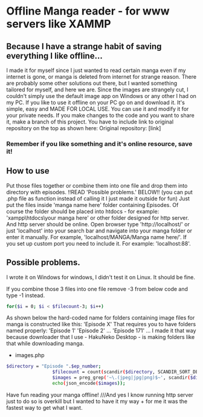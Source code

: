 # Offline Manga reader - for www servers like XAMMP
## Because I have a strange habit of saving everything I like offline...
I made it for myself since I just wanted to read certain manga even if my internet is gone, or manga is deleted from internet for strange reason. 
There are probably some other solutions out there, but I wanted something tailored for myself, and here we are.
Since the images are strangely cut, I couldn't simply use the default image app on Windows or any other I had on my PC.
If you like to use it offline on your PC go on and download it.
It's simple, easy and MADE FOR LOCAL USE.
You can use it and modify it for your private needs.
If you make changes to the code and you want to share it, make a branch of this project.
You have to include link to original repository on the top as shown here: 
Original repository: [link]
### Remember if you like something and it's online resource, save it! 

## How to use
Put those files together or combine them into one file and drop them into directory with episodes. !!READ 'Possible problems.' BELOW!!
(you can put .php file as function instead of calling it I just made it outside for fun)
Just put the files inside 'manga name here' folder containing Episodes.
Of course the folder should be placed into htdocs - for example: 'xampp\htdocs\your manga here' or other folder designed for http server.
And http server should be online.
Open browser type 'http://localhost/' or just 'localhost' into your search bar and navigate into your manga folder or enter it manually.
For example, 'localhost/MANGA/Manga name here/'.
If you set up custom port you need to include it. For example: 'localhost:88'.

## Possible problems.
I wrote it on Windows for windows, I didn't test it on Linux. It should be fine.

If you combine those 3 files into one file remove -3 from below code and type -1 instead. 
```sh
for($i = 0; $i < $filecount-3; $i++)
```

As shown below the hard-coded name for folders containing image files for manga is constructed like this: 'Episode X'
That requires you to have folders named properly: 'Episode 1' 'Episode 2' ... 'Episode 171' ...
I made it that way because downloader that I use - HakuNeko Desktop - is making folders like that while downloading manga.
- images.php
```sh
$directory = "Episode ".$ep_number;
                 $filecount = count(scandir($directory, SCANDIR_SORT_DESCENDING));
                 $images = preg_grep('~\.(jpeg|jpg|png)$~', scandir($directory));
                 echo(json_encode($images));
```

Have fun reading your manga offline!
///And yes I know running http server just to do so is overkill but I wanted to have it my way + for me it was the fastest way to get what I want.
